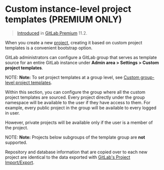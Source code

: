 # Custom instance-level project templates **(PREMIUM ONLY)**

> [Introduced](https://gitlab.com/gitlab-org/gitlab-ee/issues/6860) in [GitLab Premium](https://about.gitlab.com/pricing) 11.2.

When you create a new [project](../project/index.md), creating it based on custom project templates is
a convenient bootstrap option.

GitLab administrators can configure a GitLab group that serves as template
source for an entire GitLab instance under **Admin area > Settings > Custom project templates**.

NOTE: **Note:**
To set project templates at a group level,
see [Custom group-level project templates](../group/custom_project_templates.md).

Within this section, you can configure the group where all the custom project
templates are sourced. Every project directly under the group namespace will be
available to the user if they have access to them. For example, every public
project in the group will be available to every logged in user.

However, private projects will be available only if the user is a member of the project.

NOTE: **Note:**
Projects below subgroups of the template group are **not** supported.

Repository and database information that are copied over to each new project are
identical to the data exported with [GitLab's Project Import/Export](../project/settings/import_export.md).
